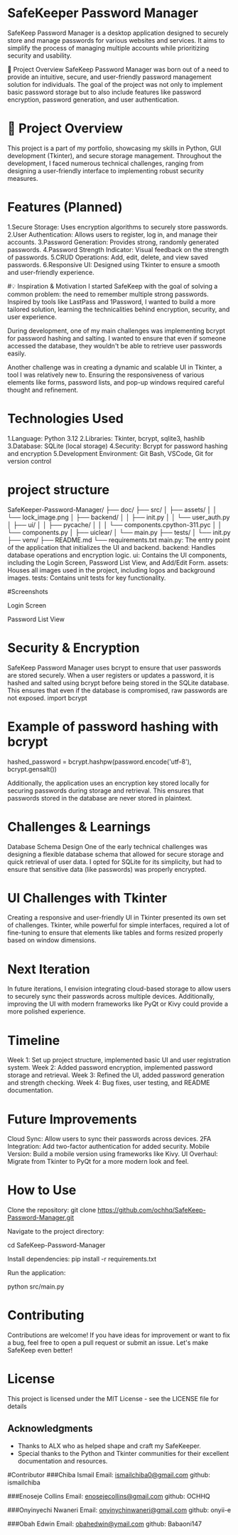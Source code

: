 # SafeKeeper Password Manager

SafeKeep Password Manager is a desktop application designed to securely store and manage passwords for various websites and services. It aims to simplify the process of managing multiple accounts while prioritizing security and usability.

🚀 Project Overview
SafeKeep Password Manager was born out of a need to provide an intuitive, secure, and user-friendly password management solution for individuals. The goal of the project was not only to implement basic password storage but to also include features like password encryption, password generation, and user authentication.
# 🚀 Project Overview

This project is a part of my portfolio, showcasing my skills in Python, GUI development (Tkinter), and secure storage management. Throughout the development, I faced numerous technical challenges, ranging from designing a user-friendly interface to implementing robust security measures.


# Features (Planned)
1.Secure Storage: Uses encryption algorithms to securely store passwords.
2.User Authentication: Allows users to register, log in, and manage their accounts.
3.Password Generation: Provides strong, randomly generated passwords.
4.Password Strength Indicator: Visual feedback on the strength of passwords.
5.CRUD Operations: Add, edit, delete, and view saved passwords.
6.Responsive UI: Designed using Tkinter to ensure a smooth and user-friendly experience.

#💡 Inspiration & Motivation
I started SafeKeep with the goal of solving a common problem: the need to remember multiple strong passwords. Inspired by tools like LastPass and 1Password, I wanted to build a more tailored solution, learning the technicalities behind encryption, security, and user experience.

During development, one of my main challenges was implementing bcrypt for password hashing and salting. I wanted to ensure that even if someone accessed the database, they wouldn't be able to retrieve user passwords easily.

Another challenge was in creating a dynamic and scalable UI in Tkinter, a tool I was relatively new to. Ensuring the responsiveness of various elements like forms, password lists, and pop-up windows required careful thought and refinement.

# Technologies Used
1.Language: Python 3.12
2.Libraries: Tkinter, bcrypt, sqlite3, hashlib
3.Database: SQLite (local storage)
4.Security: Bcrypt for password hashing and encryption
5.Development Environment: Git Bash, VSCode, Git for version control

# project structure 
SafeKeeper-Password-Manager/
├── doc/
├── src/
│   ├── assets/
│   │   └── lock_image.png
│   ├── backend/
│   │   ├── init.py
│   │   └── user_auth.py
│   ├── ui/
│   │   ├── pycache/
│   │   │   └── components.cpython-311.pyc
│   │   └── components.py
│   ├── uiclear/
│   └── main.py
├── tests/
│   └── init.py
├── venv/
├── README.md
└── requirements.txt
main.py: The entry point of the application that initializes the UI and backend.
backend: Handles database operations and encryption logic.
ui: Contains the UI components, including the Login Screen, Password List View, and Add/Edit Form.
assets: Houses all images used in the project, including logos and background images.
tests: Contains unit tests for key functionality.

#Screenshots

Login Screen

Password List View

# Security & Encryption

SafeKeep Password Manager uses bcrypt to ensure that user passwords are stored securely. When a user registers or updates a password, it is hashed and salted using bcrypt before being stored in the SQLite database. This ensures that even if the database is compromised, raw passwords are not exposed.
import bcrypt

# Example of password hashing with bcrypt
hashed_password = bcrypt.hashpw(password.encode('utf-8'), bcrypt.gensalt())

Additionally, the application uses an encryption key stored locally for securing passwords during storage and retrieval. This ensures that passwords stored in the database are never stored in plaintext.

# Challenges & Learnings

Database Schema Design
One of the early technical challenges was designing a flexible database schema that allowed for secure storage and quick retrieval of user data. I opted for SQLite for its simplicity, but had to ensure that sensitive data (like passwords) was properly encrypted.

# UI Challenges with Tkinter
Creating a responsive and user-friendly UI in Tkinter presented its own set of challenges. Tkinter, while powerful for simple interfaces, required a lot of fine-tuning to ensure that elements like tables and forms resized properly based on window dimensions.

# Next Iteration
In future iterations, I envision integrating cloud-based storage to allow users to securely sync their passwords across multiple devices. Additionally, improving the UI with modern frameworks like PyQt or Kivy could provide a more polished experience.

 # Timeline
Week 1: Set up project structure, implemented basic UI and user registration system.
Week 2: Added password encryption, implemented password storage and retrieval.
Week 3: Refined the UI, added password generation and strength checking.
Week 4: Bug fixes, user testing, and README documentation.

# Future Improvements

Cloud Sync: Allow users to sync their passwords across devices.
2FA Integration: Add two-factor authentication for added security.
Mobile Version: Build a mobile version using frameworks like Kivy.
UI Overhaul: Migrate from Tkinter to PyQt for a more modern look and feel.

# How to Use

Clone the repository:
git clone https://github.com/ochhq/SafeKeep-Password-Manager.git

Navigate to the project directory:

cd SafeKeep-Password-Manager

Install dependencies:
pip install -r requirements.txt

Run the application:

python src/main.py



# Contributing
Contributions are welcome! If you have ideas for improvement or want to fix a bug, feel free to open a pull request or submit an issue. Let's make SafeKeep even better!

# License
This project is licensed under the MIT License - see the LICENSE file for details

## Acknowledgments

- Thanks to ALX who as helped shape and craft my SafeKeeper.
- Special thanks to the Python and Tkinter communities for their excellent documentation and resources.

#Contributor
###Chiba Ismail
Email: ismailchiba0@gmail.com
github: ismailchiba

###Enoseje Collins
Email: enosejecollins@gmail.com
github: OCHHQ

###Onyinyechi Nwaneri
Email: onyinychinwaneri@gmail.com
github: onyii-e

###Obah Edwin
Email: obahedwin@ymail.com
github: Babaoni147
